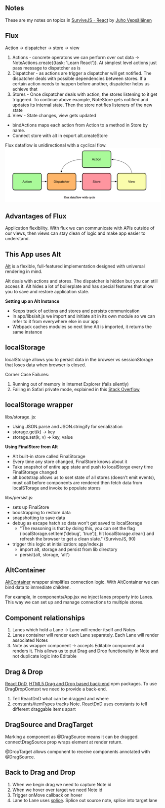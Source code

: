 Notes
--

These are my notes on topics in [SurviveJS - React](https://github.com/survivejs/react) by [Juho Vepsäläinen](https://github.com/survivejs)

Flux
---

Action &#x2192; dispatcher &#x2192; store &#x2192; view

1. Actions - concrete operatons we can perform over out data &#x2192; NoteActions.create({task: 'Learn React'}). At simplest level actions just pass message to dispatcher as is
2. Dispatcher - as actions are trigger a dispatcher will get notified. The dispatcher deals with possible dependencies between stores. If a certain action needs to happen before another, dispatcher helps us achieve that
3. Stores - Once dispatcher deals with action, the stores listening to it get triggered. To continue above example, NoteStore gets notified and updates its internal state. Then the store notifies listeners of the new state
4. View - State changes, view gets updated


- bindActions maps each action from Action to a method in Store by name.
- Connect store with alt in export alt.createStore

Flux dataflow is unidirectional with a cyclical flow.
<img src="images/flux-data-flow.png" alt="Flux Data Flow Diagram" />

Advantages of Flux
-----
Application flexibility. With flux we can communicate with APIs outside of our views, then views can stay clean of logic and make app easier to understand.

This App uses Alt
-----
[Alt](alt.js.org) is a flexible, full-featured implementation designed with universal rendering in mind.

Alt deals with actions and stores. The dispatcher is hidden but you can still access it. Alt hides a lot of boilerplate and has special features that allow you to save and restore application state.

**Setting up an Alt Instance**

- Keeps track of actions and stores and persists communication
- In app/libs/alt.js we import and initiate alt in its own module so we can refer to it from everywhere else in our app
- Webpack caches modules so next time Alt is imported, it returns the same instance

localStorage
---
localStorage allows you to persist data in the browser vs sessionStorage that loses data when browser is closed.

Corner Case Failures:

1. Running out of memory in Internet Explorer (fails silently)
2. Failing in Safari private mode, explained in this [Stack Overflow](https://stackoverflow.com/questions/14555347/html5-localstorage-error-with-safari-quota-exceeded-err-dom-exception-22-an)

localStorage wrapper
-----
libs/storage. js:

- Using JSON.parse and JSON.stringify for serialization
- storage.get(k) &#x2192; key
- storage.set(k, v) &#x2192; key, value

**Using FinalStore from Alt**

- Alt built-in store called FinalStorage
- Every time any store changed, FinalStore knows about it
- Take snapshot of entire app state and push to localStorge every time FinalStorage changed
- alt.bootstrap allows us to sset state of all stores (doesn't emit events), must call before components are rendered then fetch data from localSTorage and invoke to populate stores

libs/persist.js:

- sets up FinalStore
- boostrapping to restore data
- snapshotting to save data
- debug as escape hatch so data won't get saved to localStorage
    - "The reasoning is that by doing this, you can set the flag (localStorage.setItem('debug', 'true')), hit localStorage.clear() and refresh the browser to get a clean slate." (SurviveJS, 90)
- trigger this logic at initialization: app/index.js
    - import alt, storage and persist from lib directory
    - persist(alt, storage, 'alt')

AltContainer
---
[AltContainer](http://alt.js.org/docs/components/altContainer/) wrapper simplifies connection logic. With AltContainer we can bind data to immediate children.

For example, in components/App.jsx we inject lanes property into Lanes. This way we can set up and manage connections to multiple stores.

Component relationships
---

1. Lanes which hold a Lane &#x2192; Lane will render itself and Notes
2. Lanes container will render each Lane separately. Each Lane will render associated Notes
3. Note as wrapper component &#x2192; accepts Editable component and renders it. This allows us to put Drag and Drop functionality in Note and not duplicate logic into Editable

Drag & Drop
---

[React DnD](https://gaearon.github.io/react-dnd/), [HTML5 Drag and Drop based back-end](https://github.com/yahoo/react-dnd-touch-backend) npm packages. To use DragDropContext we need to provide a back-end.

1. Tell ReactDnD what can be dragged and where
2. constants/itemTypes tracks Note. ReactDnD uses constants to tell different draggable items apart

DragSource and DragTarget
-----

Marking a component as @DragSource means it can be dragged. connectDragSource prop wraps element at render return.

@DropTarget allows component to receive components annotated with @DragSource.

Back to Drag and Drop
-----

1. When we begin drag we need to capture Note id
2. When we hover over target we need Note id
3. Trigger onMove callback on hover
4. Lane to Lane uses [splice](https://developer.mozilla.org/en/docs/Web/JavaScript/Reference/Global_Objects/Array/splice). Splice out source note, splice into target lane
